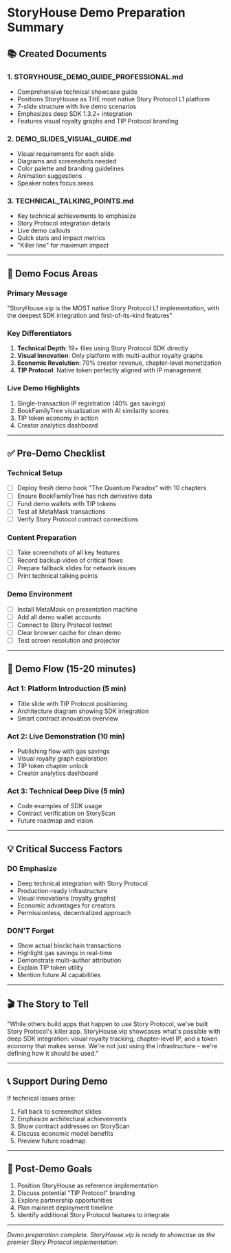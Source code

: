# StoryHouse Demo Preparation Summary

## 📚 Created Documents

### 1. **STORYHOUSE_DEMO_GUIDE_PROFESSIONAL.md**
- Comprehensive technical showcase guide
- Positions StoryHouse as THE most native Story Protocol L1 platform
- 7-slide structure with live demo scenarios
- Emphasizes deep SDK 1.3.2+ integration
- Features visual royalty graphs and TIP Protocol branding

### 2. **DEMO_SLIDES_VISUAL_GUIDE.md**
- Visual requirements for each slide
- Diagrams and screenshots needed
- Color palette and branding guidelines
- Animation suggestions
- Speaker notes focus areas

### 3. **TECHNICAL_TALKING_POINTS.md**
- Key technical achievements to emphasize
- Story Protocol integration details
- Live demo callouts
- Quick stats and impact metrics
- "Killer line" for maximum impact

---

## 🎯 Demo Focus Areas

### **Primary Message**
"StoryHouse.vip is the MOST native Story Protocol L1 implementation, with the deepest SDK integration and first-of-its-kind features"

### **Key Differentiators**
1. **Technical Depth**: 19+ files using Story Protocol SDK directly
2. **Visual Innovation**: Only platform with multi-author royalty graphs
3. **Economic Revolution**: 70% creator revenue, chapter-level monetization
4. **TIP Protocol**: Native token perfectly aligned with IP management

### **Live Demo Highlights**
1. Single-transaction IP registration (40% gas savings)
2. BookFamilyTree visualization with AI similarity scores
3. TIP token economy in action
4. Creator analytics dashboard

---

## ✅ Pre-Demo Checklist

### **Technical Setup**
- [ ] Deploy fresh demo book "The Quantum Paradox" with 10 chapters
- [ ] Ensure BookFamilyTree has rich derivative data
- [ ] Fund demo wallets with TIP tokens
- [ ] Test all MetaMask transactions
- [ ] Verify Story Protocol contract connections

### **Content Preparation**
- [ ] Take screenshots of all key features
- [ ] Record backup video of critical flows
- [ ] Prepare fallback slides for network issues
- [ ] Print technical talking points

### **Demo Environment**
- [ ] Install MetaMask on presentation machine
- [ ] Add all demo wallet accounts
- [ ] Connect to Story Protocol testnet
- [ ] Clear browser cache for clean demo
- [ ] Test screen resolution and projector

---

## 🚀 Demo Flow (15-20 minutes)

### **Act 1: Platform Introduction (5 min)**
- Title slide with TIP Protocol positioning
- Architecture diagram showing SDK integration
- Smart contract innovation overview

### **Act 2: Live Demonstration (10 min)**
- Publishing flow with gas savings
- Visual royalty graph exploration
- TIP token chapter unlock
- Creator analytics dashboard

### **Act 3: Technical Deep Dive (5 min)**
- Code examples of SDK usage
- Contract verification on StoryScan
- Future roadmap and vision

---

## 💡 Critical Success Factors

### **DO Emphasize**
- Deep technical integration with Story Protocol
- Production-ready infrastructure
- Visual innovations (royalty graphs)
- Economic advantages for creators
- Permissionless, decentralized approach

### **DON'T Forget**
- Show actual blockchain transactions
- Highlight gas savings in real-time
- Demonstrate multi-author attribution
- Explain TIP token utility
- Mention future AI capabilities

---

## 🎬 The Story to Tell

"While others build apps that happen to use Story Protocol, we've built Story Protocol's killer app. StoryHouse.vip showcases what's possible with deep SDK integration: visual royalty tracking, chapter-level IP, and a token economy that makes sense. We're not just using the infrastructure - we're defining how it should be used."

---

## 📞 Support During Demo

If technical issues arise:
1. Fall back to screenshot slides
2. Emphasize architectural achievements
3. Show contract addresses on StoryScan
4. Discuss economic model benefits
5. Preview future roadmap

---

## 🏁 Post-Demo Goals

1. Position StoryHouse as reference implementation
2. Discuss potential "TIP Protocol" branding
3. Explore partnership opportunities
4. Plan mainnet deployment timeline
5. Identify additional Story Protocol features to integrate

---

*Demo preparation complete. StoryHouse.vip is ready to showcase as the premier Story Protocol implementation.*